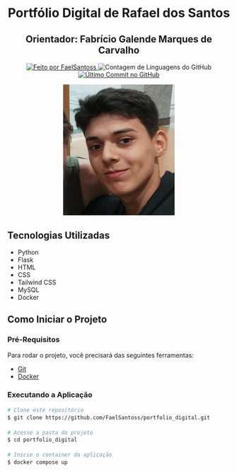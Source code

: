 <h1 align="center">Portfólio Digital de Rafael dos Santos</h1>

<h2 align="center">Orientador: Fabrício Galende Marques de Carvalho</h2>

<div align="center">
   <a href="https://github.com/FaelSantoss">
      <img alt="Feito por FaelSantoss" src="https://img.shields.io/badge/feito%20por-FaelSantoss-skyblue">
   </a>
   <img alt="Contagem de Linguagens do GitHub" src="https://img.shields.io/github/languages/count/FaelSantoss/portfolio_digital">
   <a href="https://github.com/FaelSantoss/portfolio_digital/commits/main">
      <img alt="Último Commit no GitHub" src="https://img.shields.io/github/last-commit/FaelSantoss/portfolio_digital">
   </a>
</div>

<p align="center">
  <img src="./src/ui/static/imgs/logo.jpeg" width="50%" alt="Logo do Projeto">
</p>

## Tecnologias Utilizadas

- Python
- Flask
- HTML
- CSS
- Tailwind CSS
- MySQL
- Docker

## Como Iniciar o Projeto

### Pré-Requisitos

Para rodar o projeto, você precisará das seguintes ferramentas:

- [Git](https://git-scm.com/)
- [Docker](https://docs.docker.com/get-docker/)

### Executando a Aplicação

```bash
# Clone este repositório
$ git clone https://github.com/FaelSantoss/portfolio_digital.git

# Acesse a pasta do projeto
$ cd portfolio_digital

# Inicie o container da aplicação
$ docker compose up
